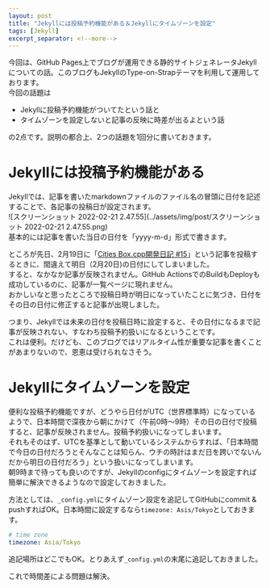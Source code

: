 ```yaml
---
layout: post
title: "Jekyllには投稿予約機能がある＆Jekyllにタイムゾーンを設定"
tags: [Jekyll]
excerpt_separator: <!--more-->
---
```


今回は、GitHub Pages上でブログが運用できる静的サイトジェネレータJekyllについての話。このブログもJekyllのType-on-Strapテーマを利用して運用しております。  
今回の話題は

- Jekyllに投稿予約機能がついてたという話と
- タイムゾーンを設定しないと記事の反映に時差が出るよという話

の2点です。説明の都合上、2つの話題を1回分に書いておきます。

<!--more-->  

# Jekyllには投稿予約機能がある

Jekyllでは、記事を書いたmarkdownファイルのファイル名の冒頭に日付を記述することで、各記事の投稿日が設定されます。  
![スクリーンショット 2022-02-21 2.47.55](../assets/img/post/スクリーンショット 2022-02-21 2.47.55.png)  
基本的には記事を書いた当日の日付を「yyyy-m-d」形式で書きます。  

ところが先日、2月19日に「[Cities Box.cpp開発日記 #15](https://blog.yotiosoft.com/2022/02/19/Cities-Box.cpp%E9%96%8B%E7%99%BA%E6%97%A5%E8%A8%98-15.html)」という記事を投稿するときに、間違えて明日（2月20日)の日付にしてしまいました。  
すると、なかなか記事が反映されません。GitHub ActionsでのBuildもDeployも成功しているのに、記事が一覧ページに現れません。  
おかしいなと思ったところで投稿日時が明日になっていたことに気づき、日付をその日の日付に修正すると記事が出現しました。  

つまり、Jekyllでは未来の日付を投稿日時に設定すると、その日付になるまで記事が反映されない、すなわち投稿予約扱いになるということです。  
これは便利。だけども、このブログではリアルタイム性が重要な記事を書くことがあまりないので、恩恵は受けられなさそう。

# Jekyllにタイムゾーンを設定

便利な投稿予約機能ですが、どうやら日付がUTC（世界標準時）になっているようで、日本時間で深夜から朝にかけて（午前0時〜9時）その日の日付で投稿すると、記事が反映されません。投稿予約扱いになってしまいます。  
それもそのはず、UTCを基準として動いているシステムからすれば、「日本時間で今日の日付だろうとそんなことは知らん、ウチの時計はまだ日を跨いでないんだから明日の日付だろう」という扱いになってしまいます。  
朝9時まで待っても良いのですが、Jekyllのconfigにタイムゾーンを設定すれば簡単に解決できるようなので設定しておきました。  

方法としては、``_config.yml``にタイムゾーン設定を追記してGitHubにcommit & pushすればOK。日本時間に設定するなら``timezone: Asis/Tokyo``としておきます。  

```yaml
# time zone
timezone: Asia/Tokyo
```

追記場所はどこでもOK。とりあえず``_config.yml``の末尾に追記しておきました。  

これで時間差による問題は解決。

